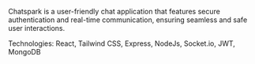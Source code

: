 Chatspark is a user-friendly chat application that features secure authentication and real-time communication, ensuring seamless and safe user interactions. 

Technologies: React, Tailwind CSS, Express, NodeJs, Socket.io, JWT, MongoDB
